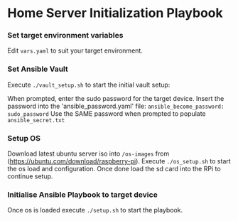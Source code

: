 # Home Server Initialization Playbook

### Set target environment variables
Edit `vars.yaml` to suit your target environment. 


### Set Ansible Vault

Execute `./vault_setup.sh` to start the initial vault setup:

When prompted, enter the sudo password for the target device. 
Insert the password into the 'ansible_password.yaml' file:
`ansible_become_password: sudo_password`
Use the SAME password when prompted to populate `ansible_secret.txt` 

### Setup OS
Download latest ubuntu server iso into `/os-images` from (https://ubuntu.com/download/raspberry-pi). 
Execute `./os_setup.sh` to start the os load and configuration. 
Once done load the sd card into the RPi to continue setup. 

### Initialise Ansible Playbook to target device
Once os is loaded execute `./setup.sh` to start the playbook.
